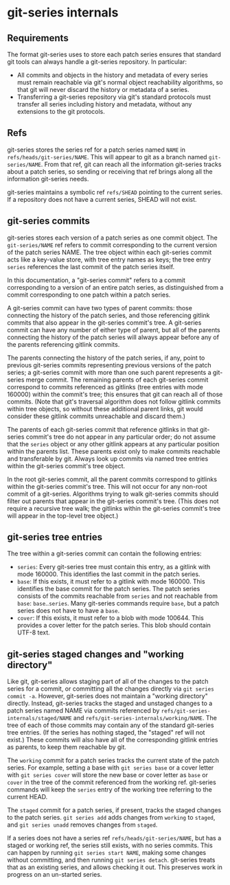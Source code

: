 git-series internals
====================

Requirements
------------

The format git-series uses to store each patch series ensures that standard git
tools can always handle a git-series repository.  In particular:

- All commits and objects in the history and metadata of every series must
  remain reachable via git's normal object reachability algorithms, so that git
  will never discard the history or metadata of a series.
- Transferring a git-series repository via git's standard protocols must
  transfer all series including history and metadata, without any extensions to
  the git protocols.

Refs
----

git-series stores the series ref for a patch series named `NAME` in
`refs/heads/git-series/NAME`.  This will appear to git as a branch named
`git-series/NAME`.  From that ref, git can reach all the information git-series
tracks about a patch series, so sending or receiving that ref brings along all
the information git-series needs.

git-series maintains a symbolic ref `refs/SHEAD` pointing to the current
series.  If a repository does not have a current series, SHEAD will not exist.

git-series commits
------------------

git-series stores each version of a patch series as one commit object.  The
`git-series/NAME` ref refers to commit corresponding to the current version of
the patch series NAME.  The tree object within each git-series commit acts like
a key-value store, with tree entry names as keys; the tree entry `series`
references the last commit of the patch series itself.

In this documentation, a "git-series commit" refers to a commit corresponding
to a version of an entire patch series, as distinguished from a commit
corresponding to one patch within a patch series.

A git-series commit can have two types of parent commits: those connecting the
history of the patch series, and those referencing gitlink commits that also
appear in the git-series commit's tree.  A git-series commit can have any
number of either type of parent, but all of the parents connecting the history
of the patch series will always appear before any of the parents referencing
gitlink commits.

The parents connecting the history of the patch series, if any, point to
previous git-series commits representing previous versions of the patch series;
a git-series commit with more than one such parent represents a git-series
merge commit.  The remaining parents of each git-series commit correspond to
commits referenced as gitlinks (tree entries with mode 160000) within the
commit's tree; this ensures that git can reach all of those commits.  (Note
that git's traversal algorithm does not follow gitlink commits within tree
objects, so without these additional parent links, git would consider these
gitlink commits unreachable and discard them.)

The parents of each git-series commit that reference gitlinks in that
git-series commit's tree do not appear in any particular order; do not assume
that the `series` object or any other gitlink appears at any particular
position within the parents list.  These parents exist only to make commits
reachable and transferable by git.  Always look up commits via named tree
entries within the git-series commit's tree object.

In the root git-series commit, all the parent commits correspond to gitlinks
within the git-series commit's tree.  This will not occur for any non-root
commit of a git-series.  Algorithms trying to walk git-series commits should
filter out parents that appear in the git-series commit's tree.  (This does not
require a recursive tree walk; the gitlinks within the git-series commit's tree
will appear in the top-level tree object.)

git-series tree entries
-----------------------

The tree within a git-series commit can contain the following entries:

- `series`: Every git-series tree must contain this entry, as a gitlink with
  mode 160000.  This identifies the last commit in the patch series.
- `base`: If this exists, it must refer to a gitlink with mode 160000.  This
  identifies the base commit for the patch series.  The patch series consists
  of the commits reachable from `series` and not reachable from `base`:
  `base`..`series`.  Many git-series commands require `base`, but a patch
  series does not have to have a `base`.
- `cover`: If this exists, it must refer to a blob with mode 100644.  This
  provides a cover letter for the patch series.  This blob should contain UTF-8
  text.

git-series staged changes and "working directory"
-------------------------------------------------

Like git, git-series allows staging part of all of the changes to the patch
series for a commit, or committing all the changes directly via `git series
commit -a`.  However, git-series does not maintain a "working directory"
directly.  Instead, git-series tracks the staged and unstaged changes to a
patch series named NAME via commits referenced by
`refs/git-series-internals/staged/NAME` and
`refs/git-series-internals/working/NAME`.  The tree of each of those commits
may contain any of the standard git-series tree entries.  (If the series has
nothing staged, the "staged" ref will not exist.)  These commits will also have
all of the corresponding gitlink entries as parents, to keep them reachable by
git.

The `working` commit for a patch series tracks the current state of the patch
series.  For example, setting a base with `git series base` or a cover letter
with `git series cover` will store the new base or cover letter as `base` or
`cover` in the tree of the commit referenced from the working ref.  git-series
commands will keep the `series` entry of the working tree referring to the
current HEAD.

The `staged` commit for a patch series, if present, tracks the staged changes
to the patch series.  `git series add` adds changes from `working` to `staged`,
and `git series unadd` removes changes from `staged`.

If a series does not have a series ref `refs/heads/git-series/NAME`, but has a
staged or working ref, the series still exists, with no series commits.  This
can happen by running `git series start NAME`, making some changes without
committing, and then running `git series detach`.  git-series treats that as an
existing series, and allows checking it out.  This preserves work in progress
on an un-started series.
